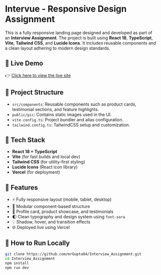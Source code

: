 # Intervue - Responsive Design Assignment

This is a fully responsive landing page designed and developed as part of an **Interview Assignment**. The project is built using **React 18**, **TypeScript**, **Vite**, **Tailwind CSS**, and **Lucide Icons**. It includes reusable components and a clean layout adhering to modern design standards.

## 🚀 Live Demo

👉 [Click here to view the live site](https://interview-assignment-enpp-git-main-mrgupta04s-projects.vercel.app/)

## 📁 Project Structure

- `src/components`: Reusable components such as product cards, testimonial sections, and feature highlights.
- `public/pic`: Contains static images used in the UI.
- `vite.config.ts`: Project bundler and alias configuration.
- `tailwind.config.ts`: TailwindCSS setup and customization.

## 🔧 Tech Stack

- **React 18 + TypeScript**
- **Vite** (for fast builds and local dev)
- **Tailwind CSS** (for utility-first styling)
- **Lucide Icons** (React icon library)
- **Vercel** (for deployment)

## 📸 Features

- ⚡ Fully responsive layout (mobile, tablet, desktop)
- 🧱 Modular component-based structure
- 🎯 Profile card, product showcase, and testimonials
- 🌓 Clean typography and design system using `font-sora`
- 💡 Shadow, hover, and transition effects
- 🌐 Deployed live using Vercel

## 🚚 How to Run Locally

```bash
git clone https://github.com/mrGupta04/Interview_Assignment.git
cd Interview_Assignment
npm install
npm run dev
